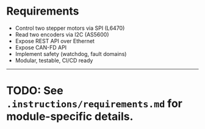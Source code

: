 # Requirements

- Control two stepper motors via SPI (L6470)
- Read two encoders via I2C (AS5600)
- Expose REST API over Ethernet
- Expose CAN-FD API
- Implement safety (watchdog, fault domains)
- Modular, testable, CI/CD ready

---
# TODO: See `.instructions/requirements.md` for module-specific details.
